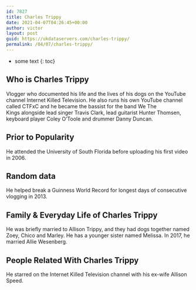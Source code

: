 ```yaml
---
id: 7827
title: Charles Trippy
date: 2021-04-07T04:26:45+00:00
author: victor
layout: post
guid: https://ukdataservers.com/charles-trippy/
permalink: /04/07/charles-trippy/
---
```


* some text
{: toc}


## Who is Charles Trippy



Vlogger who documented his life and the lives of his dogs on the YouTube channel Internet Killed Television. He also runs his own YouTube channel called CTFxC and he became the bassist for the band We The Kings alongside lead singer Travis Clark, lead guitarist Hunter Thomsen, keyboard player Coley O&#8217;Toole and drummer Danny Duncan. 

                
                
                
## Prior to Popularity



He attended the University of South Florida before uploading his first video in 2006. 

                
                
                
## Random data



He helped break a Guinness World Record for longest days of consecutive vlogging in 2013. 

                
                
                
## Family & Everyday Life of Charles Trippy



He was briefly married to Allison Trippy, and they had dogs together named Zoey, Chico and Marley. He has a younger sister named Melissa. In 2017, he married Allie Wesenberg. 

                
                
                
## People Related With Charles Trippy



He starred on the Internet Killed Television channel with his ex-wife Allison Speed.

                
              
            
          
          
          